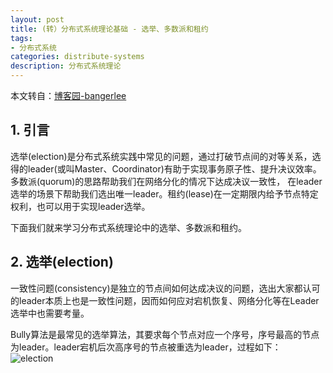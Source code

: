 ```yaml
---
layout: post
title: (转）分布式系统理论基础 - 选举、多数派和租约
tags:
- 分布式系统
categories: distribute-systems
description: 分布式系统理论
---
```


本文转自：[博客园-bangerlee](http://transcoder.baiducontent.com/tc?srd=1&dict=32&h5ad=1&bdenc=1&lid=12288400752482103203&nsrc=IlPT2AEptyoA_yixCFOxXnANedT62v3IEQGG_ytK1DK6mlrte4viZQRAYD06N8qIH5DwgTCccQoDlnGg_W1e8RVZhOgtfq)

<!-- more -->

## 1. 引言

选举(election)是分布式系统实践中常见的问题，通过打破节点间的对等关系，选得的leader(或叫Master、Coordinator)有助于实现事务原子性、提升决议效率。 多数派(quorum)的思路帮助我们在网络分化的情况下达成决议一致性， 在leader选举的场景下帮助我们选出唯一leader。租约(lease)在一定期限内给予节点特定权利，也可以用于实现leader选举。

下面我们就来学习分布式系统理论中的选举、多数派和租约。

## 2. 选举(election)
一致性问题(consistency)是独立的节点间如何达成决议的问题，选出大家都认可的leader本质上也是一致性问题，因而如何应对宕机恢复、网络分化等在Leader选举中也需要考量。


Bully算法是最常见的选举算法，其要求每个节点对应一个序号，序号最高的节点为leader。leader宕机后次高序号的节点被重选为leader，过程如下：
![election](https://ivanzz1001.github.io/records/assets/img/distribute/paxos_election.png)







<br />
<br />
<br />


